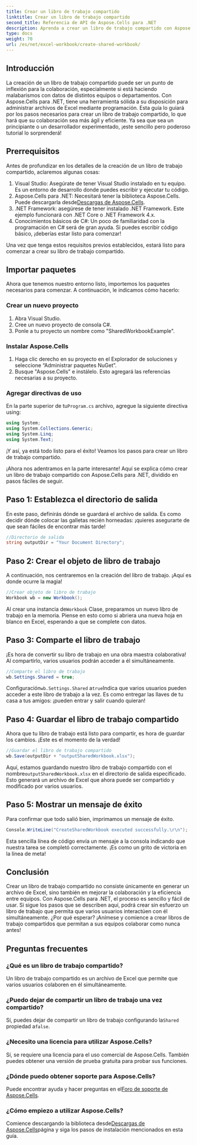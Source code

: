 ```yaml
---
title: Crear un libro de trabajo compartido
linktitle: Crear un libro de trabajo compartido
second_title: Referencia de API de Aspose.Cells para .NET
description: Aprenda a crear un libro de trabajo compartido con Aspose.Cells para .NET con esta sencilla guía paso a paso. Perfecta para mejorar la colaboración en equipo.
type: docs
weight: 70
url: /es/net/excel-workbook/create-shared-workbook/
---
```

## Introducción

La creación de un libro de trabajo compartido puede ser un punto de inflexión para la colaboración, especialmente si está haciendo malabarismos con datos de distintos equipos o departamentos. Con Aspose.Cells para .NET, tiene una herramienta sólida a su disposición para administrar archivos de Excel mediante programación. Esta guía lo guiará por los pasos necesarios para crear un libro de trabajo compartido, lo que hará que su colaboración sea más ágil y eficiente. Ya sea que sea un principiante o un desarrollador experimentado, ¡este sencillo pero poderoso tutorial lo sorprenderá!

## Prerrequisitos

Antes de profundizar en los detalles de la creación de un libro de trabajo compartido, aclaremos algunas cosas:

1. Visual Studio: Asegúrate de tener Visual Studio instalado en tu equipo. Es un entorno de desarrollo donde puedes escribir y ejecutar tu código.
2.  Aspose.Cells para .NET: Necesitará tener la biblioteca Aspose.Cells. Puede descargarla desde[Descargas de Aspose.Cells](https://releases.aspose.com/cells/net/).
3. .NET Framework: asegúrese de tener instalado .NET Framework. Este ejemplo funcionará con .NET Core o .NET Framework 4.x.
4. Conocimientos básicos de C#: Un poco de familiaridad con la programación en C# será de gran ayuda. Si puedes escribir código básico, ¡deberías estar listo para comenzar!

Una vez que tenga estos requisitos previos establecidos, estará listo para comenzar a crear su libro de trabajo compartido.

## Importar paquetes

Ahora que tenemos nuestro entorno listo, importemos los paquetes necesarios para comenzar. A continuación, le indicamos cómo hacerlo:

### Crear un nuevo proyecto
1. Abra Visual Studio.
2. Cree un nuevo proyecto de consola C#.
3. Ponle a tu proyecto un nombre como "SharedWorkbookExample".

### Instalar Aspose.Cells
1. Haga clic derecho en su proyecto en el Explorador de soluciones y seleccione “Administrar paquetes NuGet”.
2. Busque "Aspose.Cells" e instálelo. Esto agregará las referencias necesarias a su proyecto.

### Agregar directivas de uso
 En la parte superior de tu`Program.cs` archivo, agregue la siguiente directiva using:

```csharp
using System;
using System.Collections.Generic;
using System.Linq;
using System.Text;
```

¡Y así, ya está todo listo para el éxito! Veamos los pasos para crear un libro de trabajo compartido.

¡Ahora nos adentramos en la parte interesante! Aquí se explica cómo crear un libro de trabajo compartido con Aspose.Cells para .NET, dividido en pasos fáciles de seguir.

## Paso 1: Establezca el directorio de salida

En este paso, definirás dónde se guardará el archivo de salida. Es como decidir dónde colocar las galletas recién horneadas: ¡quieres asegurarte de que sean fáciles de encontrar más tarde!

```csharp
//Directorio de salida
string outputDir = "Your Document Directory";
```

## Paso 2: Crear el objeto de libro de trabajo

A continuación, nos centraremos en la creación del libro de trabajo. ¡Aquí es donde ocurre la magia!

```csharp
//Crear objeto de libro de trabajo
Workbook wb = new Workbook();
```
 Al crear una instancia de`Workbook` Clase, preparamos un nuevo libro de trabajo en la memoria. Piense en esto como si abriera una nueva hoja en blanco en Excel, esperando a que se complete con datos.

## Paso 3: Comparte el libro de trabajo

¡Es hora de convertir su libro de trabajo en una obra maestra colaborativa! Al compartirlo, varios usuarios podrán acceder a él simultáneamente.

```csharp
//Comparte el libro de trabajo
wb.Settings.Shared = true;
```
 Configuración`wb.Settings.Shared` a`true`Indica que varios usuarios pueden acceder a este libro de trabajo a la vez. Es como entregar las llaves de tu casa a tus amigos: ¡pueden entrar y salir cuando quieran!

## Paso 4: Guardar el libro de trabajo compartido

Ahora que tu libro de trabajo está listo para compartir, es hora de guardar los cambios. ¡Este es el momento de la verdad!

```csharp
//Guardar el libro de trabajo compartido
wb.Save(outputDir + "outputSharedWorkbook.xlsx");
```
 Aquí, estamos guardando nuestro libro de trabajo compartido con el nombre`outputSharedWorkbook.xlsx` en el directorio de salida especificado. Esto generará un archivo de Excel que ahora puede ser compartido y modificado por varios usuarios.

## Paso 5: Mostrar un mensaje de éxito

Para confirmar que todo salió bien, imprimamos un mensaje de éxito.

```csharp
Console.WriteLine("CreateSharedWorkbook executed successfully.\r\n");
```
Esta sencilla línea de código envía un mensaje a la consola indicando que nuestra tarea se completó correctamente. ¡Es como un grito de victoria en la línea de meta!

## Conclusión 

Crear un libro de trabajo compartido no consiste únicamente en generar un archivo de Excel, sino también en mejorar la colaboración y la eficiencia entre equipos. Con Aspose.Cells para .NET, el proceso es sencillo y fácil de usar. Si sigue los pasos que se describen aquí, podrá crear sin esfuerzo un libro de trabajo que permita que varios usuarios interactúen con él simultáneamente. ¿Por qué esperar? ¡Anímese y comience a crear libros de trabajo compartidos que permitan a sus equipos colaborar como nunca antes!

## Preguntas frecuentes

### ¿Qué es un libro de trabajo compartido?
Un libro de trabajo compartido es un archivo de Excel que permite que varios usuarios colaboren en él simultáneamente.

### ¿Puedo dejar de compartir un libro de trabajo una vez compartido?
 Sí, puedes dejar de compartir un libro de trabajo configurando la`Shared` propiedad a`false`.

### ¿Necesito una licencia para utilizar Aspose.Cells?
Sí, se requiere una licencia para el uso comercial de Aspose.Cells. También puedes obtener una versión de prueba gratuita para probar sus funciones.

### ¿Dónde puedo obtener soporte para Aspose.Cells?
 Puede encontrar ayuda y hacer preguntas en el[Foro de soporte de Aspose.Cells](https://forum.aspose.com/c/cells/9).

### ¿Cómo empiezo a utilizar Aspose.Cells?
 Comience descargando la biblioteca desde[Descargas de Aspose.Cells](https://releases.aspose.com/cells/net/)página y siga los pasos de instalación mencionados en esta guía.